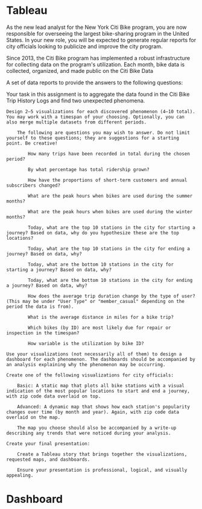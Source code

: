 # Tableau

As the new lead analyst for the New York Citi Bike program, you are now responsible for overseeing the largest bike-sharing program in the United States. In your new role, you will be expected to generate regular reports for city officials looking to publicize and improve the city program.

Since 2013, the Citi Bike program has implemented a robust infrastructure for collecting data on the program's utilization. Each month, bike data is collected, organized, and made public on the Citi Bike Data

A set of data reports to provide the answers to the following questions:

Your task in this assignment is to aggregate the data found in the Citi Bike Trip History Logs and find two unexpected phenomena.

    Design 2–5 visualizations for each discovered phenomenon (4–10 total). You may work with a timespan of your choosing. Optionally, you can also merge multiple datasets from different periods.

        The following are questions you may wish to answer. Do not limit yourself to these questions; they are suggestions for a starting point. Be creative!

            How many trips have been recorded in total during the chosen period?

            By what percentage has total ridership grown?

            How have the proportions of short-term customers and annual subscribers changed?

            What are the peak hours when bikes are used during the summer months?

            What are the peak hours when bikes are used during the winter months?

            Today, what are the top 10 stations in the city for starting a journey? Based on data, why do you hypothesize these are the top locations?

            Today, what are the top 10 stations in the city for ending a journey? Based on data, why?

            Today, what are the bottom 10 stations in the city for starting a journey? Based on data, why?

            Today, what are the bottom 10 stations in the city for ending a journey? Based on data, why?

            How does the average trip duration change by the type of user? (This may be under "User Type" or "member_casual" depending on the period the data is from).

            What is the average distance in miles for a bike trip?

            Which bikes (by ID) are most likely due for repair or inspection in the timespan?

            How variable is the utilization by bike ID?

    Use your visualizations (not necessarily all of them) to design a dashboard for each phenomenon. The dashboards should be accompanied by an analysis explaining why the phenomenon may be occurring.

    Create one of the following visualizations for city officials:

        Basic: A static map that plots all bike stations with a visual indication of the most popular locations to start and end a journey, with zip code data overlaid on top.

        Advanced: A dynamic map that shows how each station's popularity changes over time (by month and year). Again, with zip code data overlaid on the map.

        The map you choose should also be accompanied by a write-up describing any trends that were noticed during your analysis.

    Create your final presentation:

        Create a Tableau story that brings together the visualizations, requested maps, and dashboards.

        Ensure your presentation is professional, logical, and visually appealing.





# Dashboard

